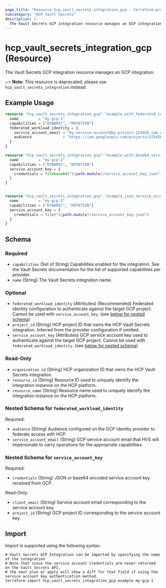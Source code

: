```yaml
---
page_title: "Resource hcp_vault_secrets_integration_gcp - terraform-provider-hcp"
subcategory: "HCP Vault Secrets"
description: |-
  The Vault Secrets GCP integration resource manages an GCP integration.
---
```


# hcp_vault_secrets_integration_gcp (Resource)

The Vault Secrets GCP integration resource manages an GCP integration.

~> **Note:** This resource is deprecated, please use `hcp_vault_secrets_integration` instead.

## Example Usage

```terraform
resource "hcp_vault_secrets_integration_gcp" "example_with_federated_identity" {
  name         = "my-gcp-1"
  capabilities = ["DYNAMIC", "ROTATION"]
  federated_workload_identity = {
    service_account_email = "my-service-account@my-project-123456.iam.gserviceaccount.com"
    audience              = "https://iam.googleapis.com/projects/123456/locations/global/workloadIdentityPools/my-identity-pool/providers/my-provider"
  }
}

resource "hcp_vault_secrets_integration_gcp" "example_with_base64_service_account_key" {
  name         = "my-gcp-2"
  capabilities = ["DYNAMIC", "ROTATION"]
  service_account_key = {
    credentials = filebase64("${path.module}/service_account_key.json")
  }
}


resource "hcp_vault_secrets_integration_gcp" "example_json_service_account_key" {
  name         = "my-gcp-3"
  capabilities = ["DYNAMIC", "ROTATION"]
  service_account_key = {
    credentials = file("${path.module}/service_account_key.json")
  }
}
```

<!-- schema generated by tfplugindocs -->
## Schema

### Required

- `capabilities` (Set of String) Capabilities enabled for the integration. See the Vault Secrets documentation for the list of supported capabilities per provider.
- `name` (String) The Vault Secrets integration name.

### Optional

- `federated_workload_identity` (Attributes) (Recommended) Federated identity configuration to authenticate against the target GCP project. Cannot be used with `service_account_key`. (see [below for nested schema](#nestedatt--federated_workload_identity))
- `project_id` (String) HCP project ID that owns the HCP Vault Secrets integration. Inferred from the provider configuration if omitted.
- `service_account_key` (Attributes) GCP service account key used to authenticate against the target GCP project. Cannot be used with `federated_workload_identity`. (see [below for nested schema](#nestedatt--service_account_key))

### Read-Only

- `organization_id` (String) HCP organization ID that owns the HCP Vault Secrets integration.
- `resource_id` (String) Resource ID used to uniquely identify the integration instance on the HCP platform.
- `resource_name` (String) Resource name used to uniquely identify the integration instance on the HCP platform.

<a id="nestedatt--federated_workload_identity"></a>
### Nested Schema for `federated_workload_identity`

Required:

- `audience` (String) Audience configured on the GCP identity provider to federate access with HCP.
- `service_account_email` (String) GCP service account email that HVS will impersonate to carry operations for the appropriate capabilities.


<a id="nestedatt--service_account_key"></a>
### Nested Schema for `service_account_key`

Required:

- `credentials` (String) JSON or base64 encoded service account key received from GCP.

Read-Only:

- `client_email` (String) Service account email corresponding to the service account key.
- `project_id` (String) GCP project ID corresponding to the service account key.

## Import

Import is supported using the following syntax:

```shell
# Vault Secrets GCP Integration can be imported by specifying the name of the integration
# Note that since the service account credentials are never returned on the Vault Secrets API,
# the next plan or apply will show a diff for that field if using the service account key authentication method.
terraform import hcp_vault_secrets_integration_gcp.example my-gcp-1
```
